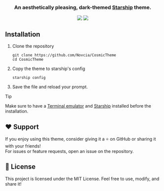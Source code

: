 <h3 align="center">
  An aesthetically pleasing, dark-themed <a href="https://starship.rs">Starship</a> theme.
</h3>

<p align="center">
	<a href="https://github.com/Novcia/CosmicTheme/stargazers"><img src="https://img.shields.io/github/stars/Novcia/CosmicTheme?colorA=363a4f&colorB=b7bdf8&style=for-the-badge"></a>
	<a href="https://github.com/Novcia/CosmicTheme/issues"><img src="https://img.shields.io/github/issues/Novcia/CosmicTheme?colorA=363a4f&colorB=f5a97f&style=for-the-badge"></a>
</p>

## Installation

1. Clone the repository
   ```
   git clone https://github.com/Novcia/CosmicTheme
   cd CosmicTheme
   ```
2. Copy the theme to starship's config
   ```
   starship config
   ```

3. Save the file and reload your prompt.

> [!TIP]
> Make sure to have a <a href="https://en.wikipedia.org/wiki/Terminal_emulator">Terminal emulator</a> and <a href="https://starship.rs">Starship</a> installed before the installation.

## ❤️ Support

If you enjoy using this theme, consider giving it a ⭐ on GitHub or sharing it with your friends! 
<br>For issues or feature requests, open an issue on the repository.

## 📜 License
This project is licensed under the MIT License. Feel free to use, modify, and share it!
